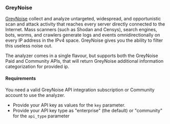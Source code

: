 ### GreyNoise 
[GreyNoise](https://viz.greynoise.io/) collect and analyze untargeted, widespread, and opportunistic scan and attack 
activity that reaches every server directly connected to the Internet. Mass scanners (such as Shodan and Censys), 
search engines, bots, worms, and crawlers generate logs and events omnidirectionally on every IP address in the IPv4 
space. GreyNoise gives you the ability to filter this useless noise out.

The analyzer comes in a single flavour, but supports both the GreyNoise Paid and Community APIs, that will return 
GreyNoise additional information categorization for provided ip.

#### Requirements
You need a valid GreyNoise API integration subscription or Community account to use the analyzer.

- Provide your API key as values for the `key` parameter.
- Provide your API key type as "enterprise" (the default) or "community" for the `api_type` parameter